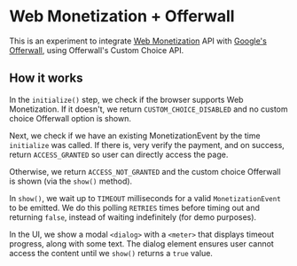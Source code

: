 # Web Monetization + Offerwall

This is an experiment to integrate [Web Monetization](https://webmonetization.org) API with [Google's Offerwall](https://support.google.com/admanager/answer/13860694), using Offerwall's Custom Choice API.

## How it works

In the `initialize()` step, we check if the browser supports Web Monetization. If it doesn't, we return `CUSTOM_CHOICE_DISABLED` and no custom choice Offerwall option is shown.

Next, we check if we have an existing MonetizationEvent by the time `initialize` was called. If there is, very verify the payment, and on success, return `ACCESS_GRANTED` so user can directly access the page.

Otherwise, we return `ACCESS_NOT_GRANTED` and the custom choice Offerwall is shown (via the `show()` method).

In `show()`, we wait up to `TIMEOUT` milliseconds for a valid `MonetizationEvent` to be emitted. We do this polling `RETRIES` times before timing out and returning `false`, instead of waiting indefinitely (for demo purposes).

In the UI, we show a modal `<dialog>` with a `<meter>` that displays timeout progress, along with some text. The dialog element ensures user cannot access the content until we `show()` returns a `true` value.
